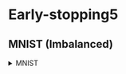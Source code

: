 # Early-stopping5

## MNIST (Imbalanced)
<details>
<summary>MNIST</summary>

|Digit|number of samples (Origin)|number of samples (Imbalanced)|
|:------:|:------:|:------:|
|0|5923|5000|
|1|6742|4500|
|2|5958|4000|
|3|6131|3500|
|4|5842|3000|
|5|5421|2500|
|6|5918|2000|
|7|6265|1500|
|8|5851|1000|
|9|5949|500|

### code
```python
early_stopping = EarlyStopping(100, ['zero', 'one', 'two', 'three', 'four', 'five', 'six', 'seven', 'eight', 'nine'], deno=50, warmup=50)
digitToEng = dict()
digitToEng['0'] = 'zero'
digitToEng['1'] = 'one'
digitToEng['2'] = 'two'
digitToEng['3'] = 'three'
digitToEng['4'] = 'four'
digitToEng['5'] = 'five'
digitToEng['6'] = 'six'
digitToEng['7'] = 'seven'
digitToEng['8'] = 'eight'
digitToEng['9'] = 'nine'

criterion = nn.BCEWithLogitsLoss(reduction="none")

for i in range(max_epoch):
    for i_batch, (inputs, labels) in enumerate(train_dataloader):

        outputs = model(inputs)
        loss = criterion(outputs, labels) # output shape: BxC

        subclass_loss = collections.defaultdict(list)

        for i in range(outputs.shape[0]):
            b = labels.detach()[i,:].cpu().numpy() > 0
            indices = list(b.nonzero()[0])
            subclass_loss[digitToEng[str(indices[0])]].append(torch.mean(loss[i,:]))
        loss = torch.mean(loss)
        early_stopping(subclass_loss, loss.item(), model)
        if early_stopping.early_stop:
            break
    if early_stopping.early_stop:
        break        
```

### result
![](image/mnist1~9.png "MNIST1~9")
![](image/mnist1&9.png "MNIST1&9")

</details>